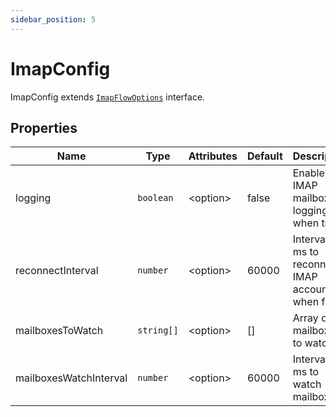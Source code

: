```yaml
---
sidebar_position: 5
---
```


# ImapConfig

ImapConfig extends [`ImapFlowOptions`](/docs/documentation/imap-flow-options) interface.

## Properties

| Name | Type | Attributes | Default | Description |
| --- | --- | --- | --- | --- |
| logging | <code>boolean</code> | &lt;option&gt; | false | Enable IMAP mailbox logging when true |
| reconnectInterval | <code>number</code> | &lt;option&gt; | 60000 | Interval in ms to reconnect IMAP account when fails |
| mailboxesToWatch | <code>string[]</code> | &lt;option&gt; | [] | Array of mailboxes to watch |
| mailboxesWatchInterval | <code>number</code> | &lt;option&gt; | 60000 | Interval in ms to watch mailboxes |